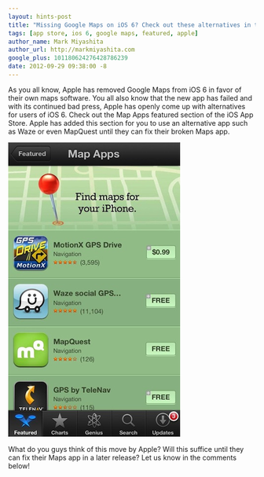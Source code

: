 ```yaml
---
layout: hints-post
title: "Missing Google Maps on iOS 6? Check out these alternatives in the App Store"
tags: [app store, ios 6, google maps, featured, apple]
author_name: Mark Miyashita
author_url: http://markmiyashita.com
google_plus: 101180624276428786239
date: 2012-09-29 09:38:00 -8
---
```


As you all know, Apple has removed Google Maps from iOS 6 in favor of their own maps software. You all also know that the new app has failed and with its continued bad press, Apple has openly come up with alternatives for users of iOS 6. Check out the Map Apps featured section of the iOS App Store. Apple has added this section for you to use an alternative app such as Waze or even MapQuest until they can fix their broken Maps app.

<img class="clear blog-image-border" src="/images/alternative_maps_ios_6.jpeg" title="Alternatives">

What do you guys think of this move by Apple? Will this suffice until they can fix their Maps app in a later release? Let us know in the comments below!